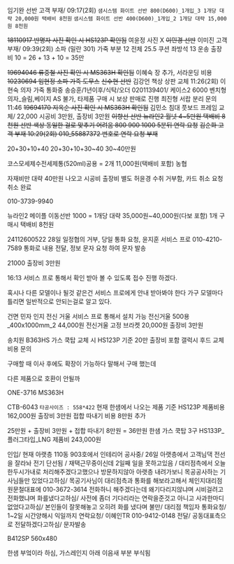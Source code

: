 임기완 선반 고객 부재/ 09:17(2회)
`샘시스템 화이트 선반 800(D600)_1개입_3 1개당 대략 20,000원 택배비 8천원`
`샘시스템 화이트 선반 400(D600)_1개입_2 1개당 대략 15,000원 8천원`

~~18110917 반명자 사진 확인 시 HS123P 확인됨~~
여윤정 사진 X
~~이민경 선반~~
이미진 고객 부재/ 09:39(2회)
소파 (밀란 301) 가죽 부분 12 전체 25.5 쿠션 좌방석  13 운송 출장비  10  = 
26 +  13 + 10 = 35만

~~19694046 류중철 사진 확인 시 MS363H 확인됨~~
이혜숙 장 추가, 서라운딩 비용
~~10230694 임현정 소파 가죽 도무스~~
~~신수현 선반~~
김강언 책상 상판 교체 11:26(2회)
이현숙 의자 가죽 통화중
  송승훈/1년이후/식탁/오더 0201139401/ 케이스2 6000 벤치형 의자_슬림,베이지 AS 불가, 타제품 구매 시 보상 판매로 진행
최진형 서랍 분리 문의 11:46
~~19694170 지옥순 사진 확인 시 MS363H 확인됨~~
김민소 침대 풋보드 프레임 교체/ 22,000 시공비 3만원, 출장비 3만원
~~이향선 선반
  뉴라인2 월넛 4~5만원 택배비 8천원 선반 색상 동일한 걸로 맞추기 어려움 800 900 1000
  5분뒤 연락 요청~~
~~김순화 고객 부재 10:29(2회) 010_55887372 번호로 연락 요청 부재~~

20+30+10+40
20+30+10+30~40
30~40만원 


코스모세제수전세제통(520ml)공용 = 2개 11,000원(택배비 포함)
농협

자재비만 대략 40만원 나오고  시공비 출장비 별도
허윤경 수취 거부함, 카드 취소 요청 취소 완료 

010-3739-9940

뉴라인2 메이플 이동선반 1000 = 1개당 대략 35,000원~40,000원(다보 포함) 1개 구매시 택배비 8천원

24112600522 28일 일정협의 거부, 당일 통화 요청, 윤지훈 서비스 프로 010-4210-7589 통화로 내용 전달, 정보 문자 요청 하여 문자 발송


21000 출장비 3만원


16:13
서비스 프로 통해서 확인 받아 볼 수 있도록 접수 진행 하겠다. 

혹시나 다른 모델이나 될것 같은건 서비스 프로에게 안내 받아봐야 한다
가구 모델마다 틀리면 일반적으로 안되는걸로 알고 있다.


건면 민자 인지
전신 거울 서비스 프로 통해서 설치 가능
전신거울 500용_400x1000mm_2 44,000원
전신거울 고정 브라켓 20,000원
출장비 3만원

송치원
B363HS 가스 쿡탑 교체 시 HS123P 기준 20만 출장비 포함
갤럭시 후드 
교체 비용 문의

구매할 때 이사 후에도 확장이 가능하다 말해서 구매 했는데

다른 제품으로 호환이 안될까 


ONE-3716
MS363H


 
 	
CTB-6043 `타공사이즈 : 558*422`
현재 한샘에서 나오는 제품 기준 HS123P 
제품비용 162,000원 
출장비 3만원
접합 따내기 비용 8만원 추가

25만원 + 출장비 3만원 + 접합 따내기 8만원 = 36만원
한샘 가스 쿡탑 3구 HS133P_플러그타입_LNG 제품비 243,000원


인입/ 현재 아랫층 110동 903호에서 인테리어 공사중/ 26일 아랫층에서 고객님댁 전선을 잘라놔 전기 단선됨 / 재택근무중이신데 2일째 일을 못하고있음 / 대리점측에서 오늘 한두시가내로 처리해주겠다고했으나 방문하지않아 아랫층 내려가보니 목공공사하는 기사님들만 있었다고하심/ 목공기사님이 대리점측과 통화를 해보라고해서 체인지대리점 원문철대표에  010-3672-3614  전화하니 해주겠다는데 왜기다리지않냐며 시비걸려고 전화했냐며 화를냈다고하심/ 사전에 좀더 기다리라는 연락을준것고 아니고 사과한마디없었다고하심/ 본인들이 잘못해놓고 오히려 화를 냈다며 불만/ 대리점 책임자 통화요청/ 1~2일 시간양해시 익일까지 연락요청/ 이혜인TR 010-9412-0148 전달/ 공동대표측으로 전달하겠다고하심/ 문자발송

B412SP 560x480

한샘 부엌이라 하심, 가스레인지 아래 이음새 부분 부식됨